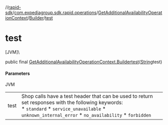 //[rapid-sdk](../../../../index.md)/[com.expediagroup.sdk.rapid.operations](../../index.md)/[GetAdditionalAvailabilityOperationContext](../index.md)/[Builder](index.md)/[test](test.md)

# test

[JVM]\

public final [GetAdditionalAvailabilityOperationContext.Builder](index.md)[test](test.md)([String](https://docs.oracle.com/javase/8/docs/api/java/lang/String.html)test)

#### Parameters

JVM

| | |
|---|---|
| test | Shop calls have a test header that can be used to return set responses with the following keywords:<br> * `standard` * `service_unavailable` * `unknown_internal_error` * `no_availability` * `forbidden` |
